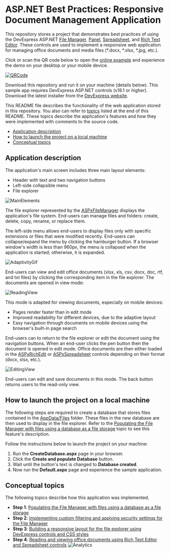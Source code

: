 # ASP.NET Best Practices: Responsive Document Management Application

This repository stores a project that demonstrates best practices of using the DevExpress ASP.NET [File Manager](https://docs.devexpress.com/AspNet/14829/asp.net-webforms-controls/file-management), [Panel](https://docs.devexpress.com/AspNet/14778/asp.net-webforms-controls/site-navigation-and-layout/panel-overview),  [Spreadsheet](https://docs.devexpress.com/AspNet/16157/asp.net-webforms-controls/spreadsheet), and [Rich Text Editor](https://docs.devexpress.com/AspNet/17721/asp.net-webforms-controls/rich-text-editor). These controls are used to implement a responsive web application for managing office documents and media files (*.docx, *.xlsx, *.jpg, etc.).

Click or scan the QR code below to open the [online example](https://demos.devexpress.com/BestPractices/DocumentManagementDemo/) and experience the demo on your desktop or your mobile device.

[![QRCode](http://chart.apis.google.com/chart?choe=UTF-8&chld=H&cht=qr&chs=250x250&chl=https://demos.devexpress.com/BestPractices/DocumentManagementDemo/)](https://demos.devexpress.com/BestPractices/DocumentManagementDemo/)

Download this repository and run it on your machine (details below). This sample app requires DevExpress ASP.NET controls (v18.1 or higher). Download the latest installer from the <a href="https://devexpress.com/" target="_blank">DevExpress website</a>.

This README file describes the functionality of the web application stored in this repository. You also can refer to [topics](#conceptual-topics) listed at the end of this README. These topics describe the application's features and how they were implemented with comments to the source code. 

- [Application description](#application-description)
- [How to launch the project on a local machine](#how-to-launch-the-project-on-a-local-machine)
- [Conceptual topics](#conceptual-topics)

## Application description

The application's main screen includes three main layout elements: 

- Header with text and two navigation buttons
- Left-side collapsible menu
- File explorer 

![MainElements](/img/MainElements.png)

The file explorer represented by the [ASPxFileManager](https://docs.devexpress.com/AspNet/9030/asp.net-webforms-controls/file-management/file-manager/aspxfilemanager-overview) displays the application's file system. End-users can manage files and folders: create, delete, copy, rename, or replace them.

The left-side menu allows end-users to display files only with specific extensions or files that were modified recently. End-users can collapse/expand the menu by clicking the hamburger button. If a browser window's width is less than 960px, the menu is collapsed when the application is started; otherwise, it is expanded. 

![AdaptivityGif](/img/adaptivityDemo.gif)

End-users can view and edit office documents (xlsx, xls, csv, docx, doc, rtf, and txt files) by clicking the corresponding item in the file explorer. The documents are opened in view mode:

![ReadingView](/img/ReadingView.png) 

This mode is adapted for viewing documents, especially on mobile devices:

- Pages render faster than in edit mode
- Improved readability for different devices, due to the adaptive layout
- Easy navigation through documents on mobile devices using the browser's built-in page search

End-users can to return to the file explorer or edit the document using the navigation buttons. When an end-user clicks the pen button then the document is opened in edit mode. Office documents are then either loaded in the [ASPxRichEdit](https://docs.devexpress.com/AspNet/17723/asp.net-webforms-controls/rich-text-editor/product-information/main-features) or [ASPxSpreadsheet](https://docs.devexpress.com/AspNet/16159/asp.net-webforms-controls/spreadsheet/product-information/main-features) controls depending on their format (docx, xlsx, etc.).

![EditingView](/img/EditingView.png)

End-users can edit and save documents in this mode. The back button returns users to the read-only view.

## How to launch the project on a local machine

The following steps are required to create a database that stores files contained in the [AppData/Files](https://github.com/DevExpress/aspnet-documentmanagement-bestpractices/tree/master/DocumentManagementDemo/DocumentManagementDemo/App_Data/Files) folder. These files in the new database are then used to display in the file explorer. Refer to the [Populating the File Manager with files using a database as a file storage](https://github.com/DevExpress/aspnet-documentmanagement-bestpractices/tree/master/Database.md) topic to see this feature's description.

Follow the instructions below to launch the project on your machine:

1. Run the **CreateDatabase.aspx** page in your browser.
2. Click the **Create and populate Database** button. 
3. Wait until the button's text is changed to **Database created**.
4. Now run the **Default.aspx** page and experience the sample application.

## Conceptual topics
  
The following topics describe how this application was implemented.

- **Step 1**: [Populating the File Manager with files using a database as a file storage](https://github.com/DevExpress/aspnet-documentmanagement-bestpractices/blob/master/Database.md)
- **Step 2**: [Implementing custom filtering and applying security settings for the File Manager](https://github.com/DevExpress/aspnet-documentmanagement-bestpractices/blob/master/FileManager.md)
- **Step 3**: [Building a responsive layout for the file explorer using DevExpress controls and CSS styles](https://github.com/DevExpress/aspnet-documentmanagement-bestpractices/blob/master/Layout.md)
- **Step 4**: [Reading and viewing office documents using Rich Text Editor and Spreadsheet controls](https://github.com/DevExpress/aspnet-documentmanagement-bestpractices/blob/master/OfficeDocs.md)
![Analytics](https://ga-beacon.appspot.com/UA-129603086-2/aspnet-documentmanagement-bestpractices?pixel)
